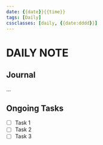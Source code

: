 ```yaml
---
date: {{date}}{{time}}
tags: [Daily]
cssclasses: [daily, {{date:dddd}}]
---
```

# DAILY NOTE

## Journal
...

## Ongoing Tasks
- [ ] Task 1
- [ ] Task 2
- [ ] Task 3